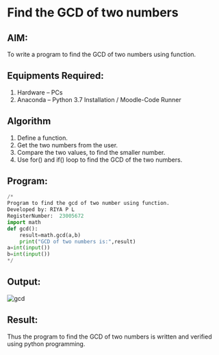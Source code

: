 # Find the GCD of two numbers

## AIM:
To write a program to find the GCD of two numbers using function.

## Equipments Required:
1. Hardware – PCs
2. Anaconda – Python 3.7 Installation / Moodle-Code Runner

## Algorithm
1. Define a function.
2. Get the two numbers from the user.
3. Compare the two values, to find the smaller number.
4. Use for() and if() loop to find the GCD of the two numbers.

## Program:
```PYTHON
/*
Program to find the gcd of two number using function.
Developed by: RIYA P L
RegisterNumber:  23005672
import math
def gcd():
    result=math.gcd(a,b)
    print("GCD of two numbers is:",result)
a=int(input())
b=int(input())
*/
```

## Output:
![gcd](https://github.com/23005672/GCD-of-two-numbers/assets/138971519/865e26c7-a958-4714-9cd7-13ebcf46e743)


## Result:
Thus the program to find the GCD of two numbers is written and verified using python programming.
